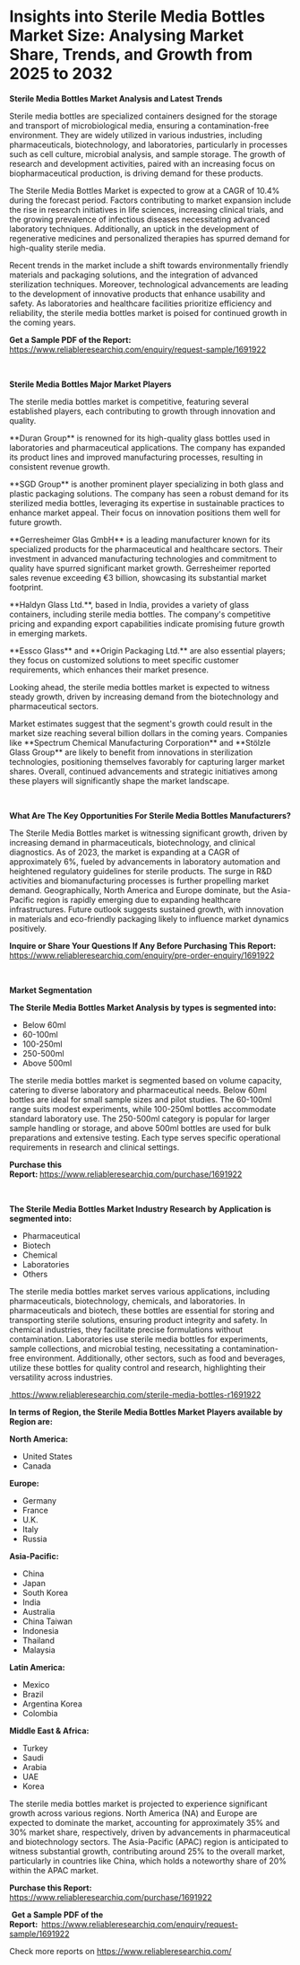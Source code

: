 <p><h1>Insights into Sterile Media Bottles Market Size: Analysing Market Share, Trends, and Growth from 2025 to 2032</h1></p><p><strong>Sterile Media Bottles Market Analysis and Latest Trends</strong></p>
<p><p>Sterile media bottles are specialized containers designed for the storage and transport of microbiological media, ensuring a contamination-free environment. They are widely utilized in various industries, including pharmaceuticals, biotechnology, and laboratories, particularly in processes such as cell culture, microbial analysis, and sample storage. The growth of research and development activities, paired with an increasing focus on biopharmaceutical production, is driving demand for these products.</p><p>The Sterile Media Bottles Market is expected to grow at a CAGR of 10.4% during the forecast period. Factors contributing to market expansion include the rise in research initiatives in life sciences, increasing clinical trials, and the growing prevalence of infectious diseases necessitating advanced laboratory techniques. Additionally, an uptick in the development of regenerative medicines and personalized therapies has spurred demand for high-quality sterile media.</p><p>Recent trends in the market include a shift towards environmentally friendly materials and packaging solutions, and the integration of advanced sterilization techniques. Moreover, technological advancements are leading to the development of innovative products that enhance usability and safety. As laboratories and healthcare facilities prioritize efficiency and reliability, the sterile media bottles market is poised for continued growth in the coming years.</p></p>
<p><strong>Get a Sample PDF of the Report:&nbsp;</strong> <a href="https://www.reliableresearchiq.com/enquiry/request-sample/1691922?utm_campaign=1144&utm_medium=2&utm_source=Github&utm_content=ia&utm_term=07012025&utm_id=sterile-media-bottles">https://www.reliableresearchiq.com/enquiry/request-sample/1691922</a></p>
<p>&nbsp;</p>
<p><strong>Sterile Media Bottles Major Market Players</strong></p>
<p><p>The sterile media bottles market is competitive, featuring several established players, each contributing to growth through innovation and quality. </p><p>**Duran Group** is renowned for its high-quality glass bottles used in laboratories and pharmaceutical applications. The company has expanded its product lines and improved manufacturing processes, resulting in consistent revenue growth.</p><p>**SGD Group** is another prominent player specializing in both glass and plastic packaging solutions. The company has seen a robust demand for its sterilized media bottles, leveraging its expertise in sustainable practices to enhance market appeal. Their focus on innovation positions them well for future growth.</p><p>**Gerresheimer Glas GmbH** is a leading manufacturer known for its specialized products for the pharmaceutical and healthcare sectors. Their investment in advanced manufacturing technologies and commitment to quality have spurred significant market growth. Gerresheimer reported sales revenue exceeding €3 billion, showcasing its substantial market footprint.</p><p>**Haldyn Glass Ltd.**, based in India, provides a variety of glass containers, including sterile media bottles. The company's competitive pricing and expanding export capabilities indicate promising future growth in emerging markets.</p><p>**Essco Glass** and **Origin Packaging Ltd.** are also essential players; they focus on customized solutions to meet specific customer requirements, which enhances their market presence. </p><p>Looking ahead, the sterile media bottles market is expected to witness steady growth, driven by increasing demand from the biotechnology and pharmaceutical sectors. </p><p>Market estimates suggest that the segment's growth could result in the market size reaching several billion dollars in the coming years. Companies like **Spectrum Chemical Manufacturing Corporation** and **Stölzle Glass Group** are likely to benefit from innovations in sterilization technologies, positioning themselves favorably for capturing larger market shares. Overall, continued advancements and strategic initiatives among these players will significantly shape the market landscape.</p></p>
<p>&nbsp;</p>
<p><strong>What Are The Key Opportunities For Sterile Media Bottles Manufacturers?</strong></p>
<p><p>The Sterile Media Bottles market is witnessing significant growth, driven by increasing demand in pharmaceuticals, biotechnology, and clinical diagnostics. As of 2023, the market is expanding at a CAGR of approximately 6%, fueled by advancements in laboratory automation and heightened regulatory guidelines for sterile products. The surge in R&D activities and biomanufacturing processes is further propelling market demand. Geographically, North America and Europe dominate, but the Asia-Pacific region is rapidly emerging due to expanding healthcare infrastructures. Future outlook suggests sustained growth, with innovation in materials and eco-friendly packaging likely to influence market dynamics positively.</p></p>
<p><strong>Inquire or Share Your Questions If Any Before Purchasing This Report:</strong> <a href="https://www.reliableresearchiq.com/enquiry/pre-order-enquiry/1691922?utm_campaign=1144&utm_medium=2&utm_source=Github&utm_content=ia&utm_term=07012025&utm_id=sterile-media-bottles">https://www.reliableresearchiq.com/enquiry/pre-order-enquiry/1691922</a></p>
<p>&nbsp;</p>
<p><strong>Market Segmentation</strong></p>
<p><strong>The Sterile Media Bottles Market Analysis by types is segmented into:</strong></p>
<p><ul><li>Below 60ml</li><li>60-100ml</li><li>100-250ml</li><li>250-500ml</li><li>Above 500ml</li></ul></p>
<p><p>The sterile media bottles market is segmented based on volume capacity, catering to diverse laboratory and pharmaceutical needs. Below 60ml bottles are ideal for small sample sizes and pilot studies. The 60-100ml range suits modest experiments, while 100-250ml bottles accommodate standard laboratory use. The 250-500ml category is popular for larger sample handling or storage, and above 500ml bottles are used for bulk preparations and extensive testing. Each type serves specific operational requirements in research and clinical settings.</p></p>
<p><strong>Purchase this Report:&nbsp;</strong><a href="https://www.reliableresearchiq.com/purchase/1691922?utm_campaign=1144&utm_medium=2&utm_source=Github&utm_content=ia&utm_term=07012025&utm_id=sterile-media-bottles">https://www.reliableresearchiq.com/purchase/1691922</a></p>
<p>&nbsp;</p>
<p><strong>The Sterile Media Bottles Market Industry Research by Application is segmented into:</strong></p>
<p><ul><li>Pharmaceutical</li><li>Biotech</li><li>Chemical</li><li>Laboratories</li><li>Others</li></ul></p>
<p><p>The sterile media bottles market serves various applications, including pharmaceuticals, biotechnology, chemicals, and laboratories. In pharmaceuticals and biotech, these bottles are essential for storing and transporting sterile solutions, ensuring product integrity and safety. In chemical industries, they facilitate precise formulations without contamination. Laboratories use sterile media bottles for experiments, sample collections, and microbial testing, necessitating a contamination-free environment. Additionally, other sectors, such as food and beverages, utilize these bottles for quality control and research, highlighting their versatility across industries.</p></p>
<p><a href="https://www.reliableresearchiq.com/sterile-media-bottles-r1691922?utm_campaign=1144&utm_medium=2&utm_source=Github&utm_content=ia&utm_term=07012025&utm_id=sterile-media-bottles">&nbsp;https://www.reliableresearchiq.com/sterile-media-bottles-r1691922</a></p>
<p><strong>In terms of Region, the Sterile Media Bottles Market Players available by Region are:</strong></p>
<p>
    <p> <strong> North America: </strong>
        <ul>
            <li>United States</li>
            <li>Canada</li>
        </ul>
        </p> 
    <p> <strong> Europe: </strong>
        <ul>
            <li>Germany</li>
            <li>France</li>
            <li>U.K.</li>
            <li>Italy</li>
            <li>Russia</li>
        </ul>
        </p> 
    <p> <strong> Asia-Pacific: </strong>
        <ul>
            <li>China</li>
            <li>Japan</li>
            <li>South Korea</li>
            <li>India</li>
            <li>Australia</li>
            <li>China Taiwan</li>
            <li>Indonesia</li>
            <li>Thailand</li>
            <li>Malaysia</li>
        </ul>
        </p> 
    <p> <strong> Latin America: </strong>
        <ul>
            <li>Mexico</li>
            <li>Brazil</li>
            <li>Argentina Korea</li>
            <li>Colombia</li>
        </ul>
        </p> 
    <p> <strong> Middle East & Africa: </strong>
        <ul>
            <li>Turkey</li>
            <li>Saudi</li>
            <li>Arabia</li>
            <li>UAE</li>
            <li>Korea</li>
        </ul>
    </p>
    </p>
<p><p>The sterile media bottles market is projected to experience significant growth across various regions. North America (NA) and Europe are expected to dominate the market, accounting for approximately 35% and 30% market share, respectively, driven by advancements in pharmaceutical and biotechnology sectors. The Asia-Pacific (APAC) region is anticipated to witness substantial growth, contributing around 25% to the overall market, particularly in countries like China, which holds a noteworthy share of 20% within the APAC market.</p></p>
<p><strong>Purchase this Report: </strong><a href="https://www.reliableresearchiq.com/purchase/1691922?utm_campaign=1144&utm_medium=2&utm_source=Github&utm_content=ia&utm_term=07012025&utm_id=sterile-media-bottles">https://www.reliableresearchiq.com/purchase/1691922</a></p>
<p>&nbsp;<strong>Get a Sample PDF of the Report:&nbsp;&nbsp;</strong><a href="https://www.reliableresearchiq.com/enquiry/request-sample/1691922?utm_campaign=1144&utm_medium=2&utm_source=Github&utm_content=ia&utm_term=07012025&utm_id=sterile-media-bottles">https://www.reliableresearchiq.com/enquiry/request-sample/1691922</a></p>
<p><strong></strong></p>
<p>Check more reports on <a href="https://www.reliableresearchiq.com/?utm_campaign=1144&utm_medium=2&utm_source=Github&utm_content=ia&utm_term=07012025&utm_id=sterile-media-bottles">https://www.reliableresearchiq.com/</a></p>